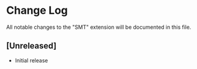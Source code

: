 # Change Log

All notable changes to the "SMT" extension will be documented in this file.

## [Unreleased]

- Initial release
